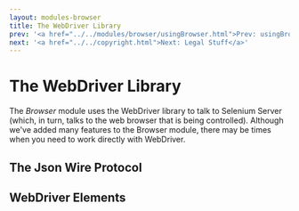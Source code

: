 ```yaml
---
layout: modules-browser
title: The WebDriver Library
prev: '<a href="../../modules/browser/usingBrowser.html">Prev: usingBrowser()</a>'
next: '<a href="../../copyright.html">Next: Legal Stuff</a>'
---
```


# The WebDriver Library

The _Browser_ module uses the WebDriver library to talk to Selenium Server (which, in turn, talks to the web browser that is being controlled).  Although we've added many features to the Browser module, there may be times when you need to work directly with WebDriver.

## The Json Wire Protocol

## WebDriver Elements